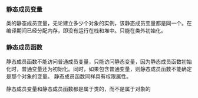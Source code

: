 ### 静态成员变量
类的静态成员变量，无论建立多少个对象的实例，该静态成员变量都是同一个。在编译期间已经分配内存，即没有运行在栈和堆中。只能在类外初始化。
### 静态成员函数
静态成员函数不能访问普通成员变量，只能访问静态变量，因为静态成员函数初始化时，普通变量还为初始化。同时，如果包含普通变量，则静态成员函数不能确定是那个对象的变量。
静态成员函数同样具有权限属性。

静态成员变量和静态成员函数都是属于类的，而不是属于对象的